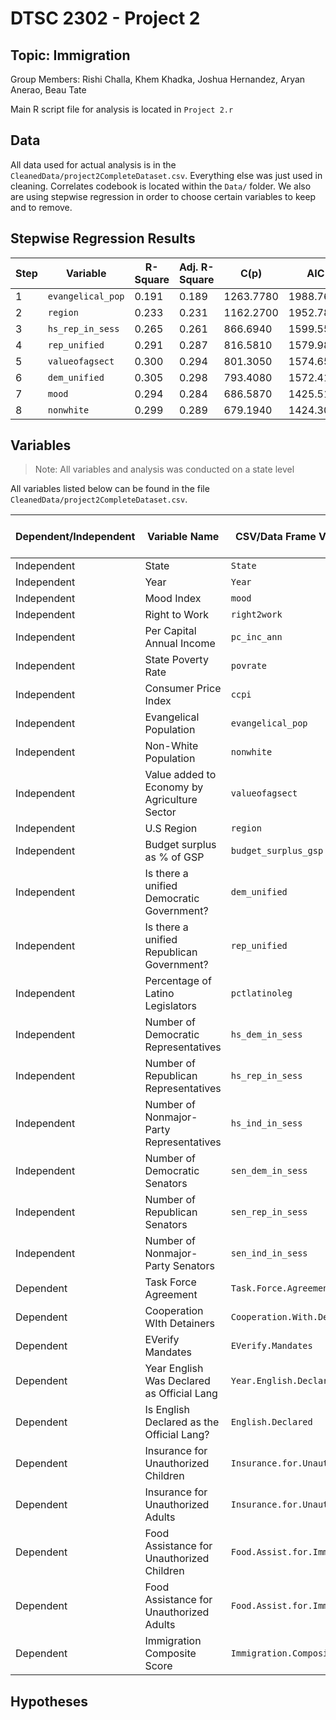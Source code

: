 # DTSC 2302 - Project 2
## Topic: Immigration
Group Members: Rishi Challa, Khem Khadka, Joshua Hernandez, Aryan Anerao, Beau Tate

Main R script file for analysis is located in `Project 2.r`

## Data
All data used for actual analysis is in the `CleanedData/project2CompleteDataset.csv`. Everything else was just used in cleaning. Correlates codebook is located within the `Data/` folder. We also are using stepwise regression in order to choose certain variables to keep and to remove.

## Stepwise Regression Results

| Step | Variable          | R-Square | Adj. R-Square | C(p)      | AIC       | RMSE   |
|------|-------------------|----------|---------------|-----------|-----------|--------|
| 1    | `evangelical_pop` | 0.191    | 0.189         | 1263.7780 | 1988.7664 | 0.9988 |
| 2    | `region`          | 0.233    | 0.231         | 1162.2700 | 1952.7828 | 0.9727 |
| 3    | `hs_rep_in_sess`  | 0.265    | 0.261         | 866.6940  | 1599.5557 | 0.9381 |
| 4    | `rep_unified`     | 0.291    | 0.287         | 816.5810  | 1579.9839 | 0.9219 |
| 5    | `valueofagsect`   | 0.300    | 0.294         | 801.3050  | 1574.6542 | 0.9169 |
| 6    | `dem_unified`     | 0.305    | 0.298         | 793.4080  | 1572.4138 | 0.9144 |
| 7    | `mood`            | 0.294    | 0.284         | 686.5870  | 1425.5100 | 0.8996 |
| 8    | `nonwhite`        | 0.299    | 0.289         | 679.1940  | 1424.3081 | 0.8970 |

## Variables
> Note: All variables and analysis was conducted on a state level

All variables listed below can be found in the file `CleanedData/project2CompleteDataset.csv`.

| Dependent/Independent | Variable Name | CSV/Data Frame Variable Name | Included By Stepwise Regression? |
|-----------------------|---------------|------------------------------|----------------------------------|
| Independent | State | `State` | &times; |
| Independent | Year | `Year` | &times; |
| Independent | Mood Index | `mood` | &check; |
| Independent | Right to Work | `right2work` | &times; |
| Independent | Per Capital Annual Income | `pc_inc_ann` | &times; |
| Independent | State Poverty Rate | `povrate` | &times; |
| Independent | Consumer Price Index | `ccpi` | &times; |
| Independent | Evangelical Population | `evangelical_pop` | &check; |
| Independent | Non-White Population | `nonwhite` | &check; |
| Independent | Value added to Economy by Agriculture Sector | `valueofagsect` | &check; |
| Independent | U.S Region | `region` | &check; |
| Independent | Budget surplus as % of GSP | `budget_surplus_gsp` | &times; |
| Independent | Is there a unified Democratic Government? | `dem_unified` | &check; |
| Independent | Is there a unified Republican Government? | `rep_unified` | &check; |
| Independent | Percentage of Latino Legislators | `pctlatinoleg` | &times; |
| Independent | Number of Democratic Representatives | `hs_dem_in_sess` | &times; |
| Independent | Number of Republican Representatives | `hs_rep_in_sess` | &check; |
| Independent | Number of Nonmajor-Party Representatives | `hs_ind_in_sess` | &times; |
| Independent | Number of Democratic Senators | `sen_dem_in_sess` | &times; |
| Independent | Number of Republican Senators | `sen_rep_in_sess` | &times; |
| Independent | Number of Nonmajor-Party Senators | `sen_ind_in_sess` | &times; |
| Dependent | Task Force Agreement | `Task.Force.Agreement` | N/A |
| Dependent | Cooperation WIth Detainers | `Cooperation.With.Detainers` | N/A |
| Dependent | EVerify Mandates | `EVerify.Mandates` | N/A |
| Dependent | Year English Was Declared as Official Lang | `Year.English.Declared` | N/A |
| Dependent | Is English Declared as the Official Lang? | `English.Declared` | N/A |
| Dependent | Insurance for Unauthorized Children | `Insurance.for.Unauth.Kids` | N/A |
| Dependent | Insurance for Unauthorized Adults | `Insurance.for.Unauth.Adults` | N/A |
| Dependent | Food Assistance for Unauthorized Children | `Food.Assist.for.Immigrant.Kids` | N/A |
| Dependent | Food Assistance for Unauthorized Adults | `Food.Assist.for.Immigrant.Adults` | N/A |
| Dependent | Immigration Composite Score | `Immigration.Composite.Score` | N/A |

## Hypotheses

